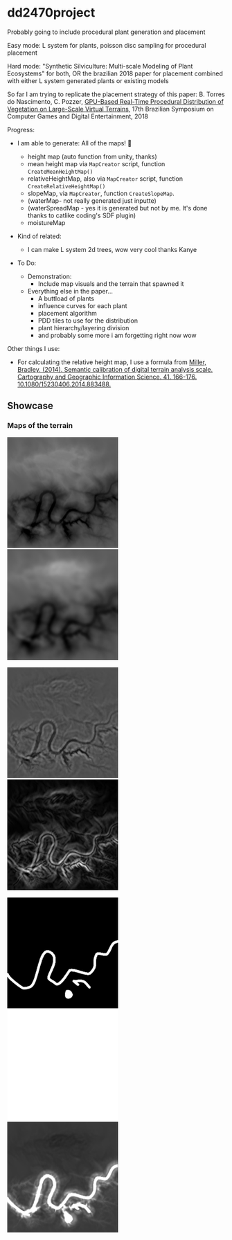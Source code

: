 # dd2470project
Probably going to include procedural plant generation and placement

Easy mode: L system for plants, poisson disc sampling for procedural placement

Hard mode: "Synthetic Silviculture: Multi-scale Modeling of Plant Ecosystems" for both, OR the brazilian 2018 paper for placement combined with either L system generated plants or existing models

So far I am trying to replicate the placement strategy of this paper: B. Torres do Nascimento, C. Pozzer, [GPU-Based Real-Time Procedural Distribution of Vegetation on Large-Scale Virtual Terrains](https://www.sbgames.org/sbgames2018/files/papers/ComputacaoFull/188348.pdf ), 17th Brazilian Symposium on Computer Games and Digital Entertainment, 2018

Progress: 

* I am able to generate: All of the maps! 🥳
  - height map (auto function from unity, thanks)
  - mean height map via `MapCreator` script, function `CreateMeanHeightMap()`
  - relativeHeightMap, also via `MapCreator` script, function `CreateRelativeHeightMap()`
  - slopeMap, via `MapCreator`, function `CreateSlopeMap`. 
  - (waterMap- not really generated just inputte)
  - (waterSpreadMap - yes it is generated but not by me. It's done thanks to catlike coding's SDF plugin)
  - moistureMap

* Kind of related:
  - I can make L system 2d trees, wow very cool thanks Kanye
 
* To Do:  
  - Demonstration:
     - Include map visuals and the terrain that spawned it
  - Everything else in the paper...
    - A buttload of plants
    - influence curves for each plant
    - placement algorithm
    - PDD tiles to use for the distribution
    - plant hierarchy/layering division
    - and probably some more i am forgetting right now wow
  
Other things I use: 
* For calculating the relative height map, I use a formula from [Miller, Bradley. (2014). Semantic calibration of digital terrain analysis scale. Cartography and Geographic Information Science. 41. 166-176. 10.1080/15230406.2014.883488.](https://www.researchgate.net/publication/261550103_Semantic_calibration_of_digital_terrain_analysis_scale)

## Showcase

### Maps of the terrain
<p align="left">
  <img src="/Assets/TerrainImages/heightMap.png" width="256" />
  <img src="/Assets/TerrainImages/meanHeightMap.png" width="256" /> 
</p>
<p align="left">
  <img src="/Assets/TerrainImages/relativeHeightMap.png" width="256" />
  <img src="/Assets/TerrainImages/slopeMap.png" width="256" /> 
</p>
<p align="left">
  <img src="/Assets/TerrainImages/waterMap.png" width="256" />
  <img src="/Assets/TerrainImages/waterSpreadMap.png" width="256" /> 
  <img src="/Assets/TerrainImages/moistureMap.png" width="256" /> 
</p>
